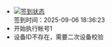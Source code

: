- [![签到状态](https://github.com/p7wm/Cloud189-Actions/actions/workflows/main.yml/badge.svg?branch=main)](https://github.com/p7wm/Cloud189-Actions/actions/workflows/main.yml) <br> 签到时间：2025-09-06 18:36:23
- 开始执行帐号1
- 设备ID不存在，需要二次设备校验
